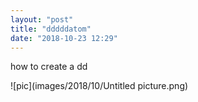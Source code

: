 ```yaml
---
layout: "post"
title: "dddddatom"
date: "2018-10-23 12:29"
---
```

how to create a dd

![pic](images/2018/10/Untitled picture.png)
